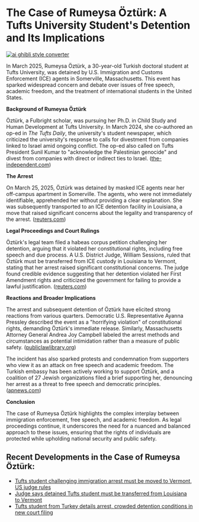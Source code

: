 # The Case of Rumeysa Öztürk: A Tufts University Student's Detention and Its Implications

[![ai ghibli style converter](https://i.imgur.com/dwt8Y5G.gif)](https://witbeam.net/slzx)

In March 2025, Rumeysa Öztürk, a 30-year-old Turkish doctoral student at Tufts University, was detained by U.S. Immigration and Customs Enforcement (ICE) agents in Somerville, Massachusetts. This event has sparked widespread concern and debate over issues of free speech, academic freedom, and the treatment of international students in the United States.

**Background of Rumeysa Öztürk**

Öztürk, a Fulbright scholar, was pursuing her Ph.D. in Child Study and Human Development at Tufts University. In March 2024, she co-authored an op-ed in *The Tufts Daily*, the university's student newspaper, which criticized the university's response to calls for divestment from companies linked to Israel amid ongoing conflict. The op-ed also called on Tufts President Sunil Kumar to "acknowledge the Palestinian genocide" and divest from companies with direct or indirect ties to Israel. ([the-independent.com](https://www.the-independent.com/news/world/americas/us-politics/rumeysa-ozturk-ice-arrest-tufts-university-b2722159.html?utm_source=openai))

**The Arrest**

On March 25, 2025, Öztürk was detained by masked ICE agents near her off-campus apartment in Somerville. The agents, who were not immediately identifiable, apprehended her without providing a clear explanation. She was subsequently transported to an ICE detention facility in Louisiana, a move that raised significant concerns about the legality and transparency of the arrest. ([reuters.com](https://www.reuters.com/world/us/tufts-student-challenging-immigration-arrest-must-be-moved-vermont-judge-rules-2025-04-18/?utm_source=openai))

**Legal Proceedings and Court Rulings**

Öztürk's legal team filed a habeas corpus petition challenging her detention, arguing that it violated her constitutional rights, including free speech and due process. A U.S. District Judge, William Sessions, ruled that Öztürk must be transferred from ICE custody in Louisiana to Vermont, stating that her arrest raised significant constitutional concerns. The judge found credible evidence suggesting that her detention violated her First Amendment rights and criticized the government for failing to provide a lawful justification. ([reuters.com](https://www.reuters.com/world/us/tufts-student-challenging-immigration-arrest-must-be-moved-vermont-judge-rules-2025-04-18/?utm_source=openai))

**Reactions and Broader Implications**

The arrest and subsequent detention of Öztürk have elicited strong reactions from various quarters. Democratic U.S. Representative Ayanna Pressley described the event as a "horrifying violation" of constitutional rights, demanding Öztürk's immediate release. Similarly, Massachusetts Attorney General Andrea Joy Campbell labeled the arrest methods and circumstances as potential intimidation rather than a measure of public safety. ([publiclawlibrary.org](https://publiclawlibrary.org/tufts-university-student-detained-by-homeland-security-agents-sparking-widespread-concern-and-protests/?utm_source=openai))

The incident has also sparked protests and condemnation from supporters who view it as an attack on free speech and academic freedom. The Turkish embassy has been actively working to support Öztürk, and a coalition of 27 Jewish organizations filed a brief supporting her, denouncing her arrest as a threat to free speech and democratic principles. ([apnews.com](https://apnews.com/article/9f629b0e2a3d660d7a42fa2428aa0a93?utm_source=openai))

**Conclusion**

The case of Rumeysa Öztürk highlights the complex interplay between immigration enforcement, free speech, and academic freedom. As legal proceedings continue, it underscores the need for a nuanced and balanced approach to these issues, ensuring that the rights of individuals are protected while upholding national security and public safety.


## Recent Developments in the Case of Rumeysa Öztürk:
- [Tufts student challenging immigration arrest must be moved to Vermont, US judge rules](https://www.reuters.com/world/us/tufts-student-challenging-immigration-arrest-must-be-moved-vermont-judge-rules-2025-04-18/?utm_source=openai)
- [Judge says detained Tufts student must be transferred from Louisiana to Vermont](https://apnews.com/article/45dbbe1fc11bbb3ae5e5b119496fc23c?utm_source=openai)
- [Tufts student from Turkey details arrest, crowded detention conditions in new court filing](https://apnews.com/article/9f629b0e2a3d660d7a42fa2428aa0a93?utm_source=openai)
